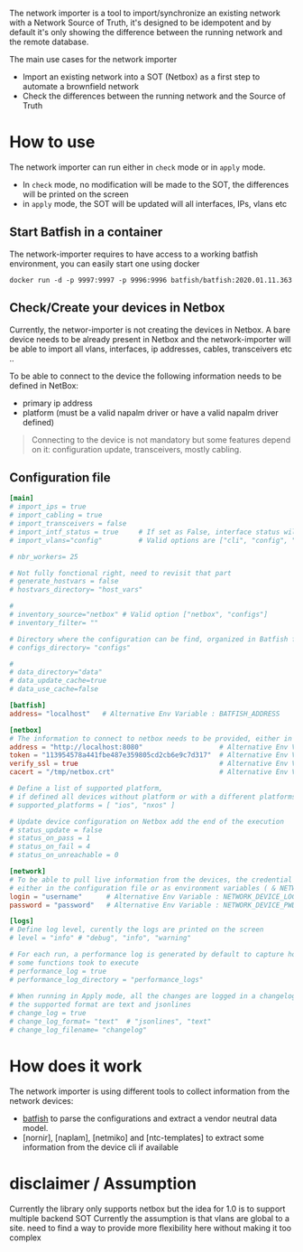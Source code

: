 The network importer is a tool to import/synchronize an existing network with a Network Source of Truth, it's designed to be idempotent and by default it's only showing the difference between the running network and the remote database. 

The main use cases for the network importer 
 - Import an existing network into a SOT (Netbox) as a first step to automate a brownfield network
 - Check the differences between the running network and the Source of Truth

# How to use 

The network importer can run either in `check` mode or in `apply` mode. 
 - In `check` mode, no modification will be made to the SOT, the differences will be printed on the screen
 - in `apply` mode, the SOT will be updated will all interfaces, IPs, vlans etc

## Start Batfish in a container

The network-importer requires to have access to a working batfish environment, you can easily start one using docker
```
docker run -d -p 9997:9997 -p 9996:9996 batfish/batfish:2020.01.11.363
```

## Check/Create your devices in Netbox

Currently, the networ-importer is not creating the devices in Netbox.
A bare device needs to be already present in Netbox and the network-importer will be able to import all vlans, interfaces, ip addresses, cables, transceivers etc ..

To be able to connect to the device the following information needs to be defined in NetBox:
- primary ip address
- platform (must be a valid napalm driver or have a valid napalm driver defined)
> Connecting to the device is not mandatory but some features depend on it: configuration update, transceivers, mostly cabling.

## Configuration file

```toml
[main]
# import_ips = true 
# import_cabling = true
# import_transceivers = false 
# import_intf_status = true     # If set as False, interface status will be ignore all together
# import_vlans="config"         # Valid options are ["cli", "config", "no"]

# nbr_workers= 25

# Not fully fonctional right, need to revisit that part
# generate_hostvars = false 
# hostvars_directory= "host_vars"

# 
# inventory_source="netbox" # Valid option ["netbox", "configs"]
# inventory_filter= ""

# Directory where the configuration can be find, organized in Batfish format
# configs_directory= "configs"

#  
# data_directory="data"
# data_update_cache=true
# data_use_cache=false

[batfish]
address= "localhost"   # Alternative Env Variable : BATFISH_ADDRESS

[netbox]
# The information to connect to netbox needs to be provided, either in the config file or as environment variables
address = "http://localhost:8080"                   # Alternative Env Variable : NETBOX_ADDRESS
token = "113954578a441fbe487e359805cd2cb6e9c7d317"  # Alternative Env Variable : NETBOX_TOKEN
verify_ssl = true                                   # Alternative Env Variable : NETBOX_VERIFY_SSL
cacert = "/tmp/netbox.crt"                          # Alternative Env Variable : NETBOX_CACERT

# Define a list of supported platform, 
# if defined all devices without platform or with a different platforms will be removed from the inventory
# supported_platforms = [ "ios", "nxos" ]

# Update device configuration on Netbox add the end of the execution
# status_update = false 
# status_on_pass = 1
# status_on_fail = 4
# status_on_unreachable = 0 

[network]
# To be able to pull live information from the devices, the credential information needs to be provided
# either in the configuration file or as environment variables ( & NETWORK_DEVICE_PWD)
login = "username"      # Alternative Env Variable : NETWORK_DEVICE_LOGIN
password = "password"   # Alternative Env Variable : NETWORK_DEVICE_PWD

[logs]
# Define log level, curently the logs are printed on the screen
# level = "info" # "debug", "info", "warning"

# For each run, a performance log is generated by default to capture how long
# some functions took to execute
# performance_log = true
# performance_log_directory = "performance_logs"
            
# When running in Apply mode, all the changes are logged in a changelog file
# the supported format are text and jsonlines
# change_log = true
# change_log_format= "text"  # "jsonlines", "text"
# change_log_filename= "changelog"
```

# How does it work

The network importer is using different tools to collect information from the network devices: 
- [batfish](https://github.com/batfish/batfish) to parse the configurations and extract a vendor neutral data model. 
- [nornir], [naplam], [netmiko] and [ntc-templates] to extract some information from the device cli if available

# disclaimer / Assumption

Currently the library only supports netbox but the idea for 1.0 is to support multiple backend SOT
Currently the assumption is that vlans are global to a site. need to find a way to provide more flexibility here without making it too complex